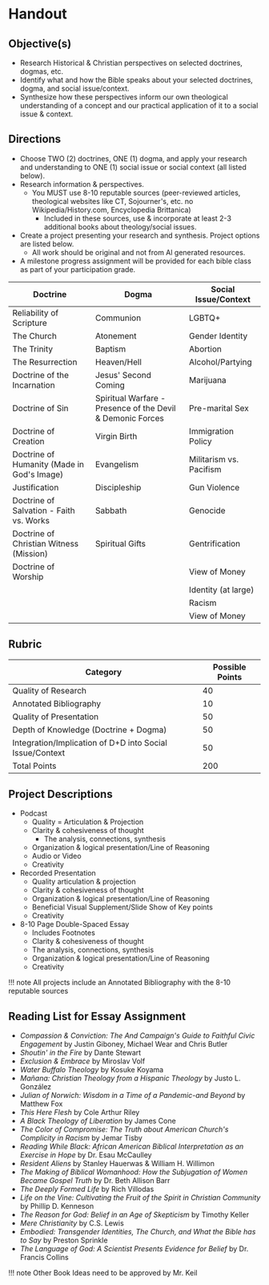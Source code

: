 # Handout

## Objective(s)

- Research Historical & Christian perspectives on selected doctrines, dogmas, etc.
- Identify what and how the Bible speaks about your selected doctrines, dogma, and social issue/context. 
- Synthesize how these perspectives inform our own theological understanding of a concept and our practical application of it to a social issue & context.

## Directions

- Choose TWO (2) doctrines, ONE (1) dogma, and apply your research and understanding to ONE (1) social issue or social context (all listed below).
- Research information & perspectives.
    - You MUST use 8-10 reputable sources (peer-reviewed articles, theological websites like CT, Sojourner's, etc. no Wikipedia/History.com, Encyclopedia Brittanica) 
        - Included in these sources, use & incorporate at least 2-3 additional books about theology/social issues.
- Create a project presenting your research and synthesis. Project options are listed below.
    - All work should be original and not from Al generated resources. 
- A milestone progress assignment will be provided for each bible class as part of your participation grade.

| Doctrine                                   | Dogma                                                      | Social Issue/Context    |
|--------------------------------------------|------------------------------------------------------------|-------------------------|
| Reliability of Scripture                   | Communion                                                  | LGBTQ+                  |
| The Church                                 | Atonement                                                  | Gender Identity         |
| The Trinity                                | Baptism                                                    | Abortion                |
| The Resurrection                           | Heaven/Hell                                                | Alcohol/Partying        |
| Doctrine of the Incarnation                | Jesus' Second Coming                                       | Marijuana               |
| Doctrine of Sin                            | Spiritual Warfare - Presence of the Devil & Demonic Forces | Pre-marital Sex         |
| Doctrine of Creation                       | Virgin Birth                                               | Immigration Policy      |
| Doctrine of Humanity (Made in God's Image) | Evangelism                                                 | Militarism vs. Pacifism |
| Justification                              | Discipleship                                               | Gun Violence            |
| Doctrine of Salvation - Faith vs. Works    | Sabbath                                                    | Genocide                |
| Doctrine of Christian Witness (Mission)    | Spiritual Gifts                                            | Gentrification          |
| Doctrine of Worship                        |                                                            | View of Money           |
|                                            |                                                            | Identity (at large)     |
|                                            |                                                            | Racism                  |
|                                            |                                                            | View of Money           |

## Rubric

| Category                                                 | Possible Points | 
|----------------------------------------------------------|-----------------|
| Quality of Research                                      | 40              |
| Annotated Bibliography                                   | 10              |
| Quality of Presentation                                  | 50              |
| Depth of Knowledge (Doctrine + Dogma)                    | 50              |
| Integration/Implication of D+D into Social Issue/Context | 50              |
| Total Points                                             | 200             |

## Project Descriptions

- Podcast
    - Quality = Articulation & Projection
    - Clarity & cohesiveness of thought
        - The analysis, connections, synthesis
    - Organization & logical presentation/Line of Reasoning
    - Audio or Video
    - Creativity
- Recorded Presentation
    - Quality articulation & projection
    - Clarity & cohesiveness of thought
    - Organization & logical presentation/Line of Reasoning
    - Beneficial Visual Supplement/Slide Show of Key points
    - Creativity
- 8-10 Page Double-Spaced Essay
    - Includes Footnotes
    - Clarity & cohesiveness of thought
    - The analysis, connections, synthesis
    - Organization & logical presentation/Line of Reasoning
    - Creativity 

!!! note
    All projects include an Annotated Bibliography with the 8-10 reputable sources

## Reading List for Essay Assignment

- *Compassion & Conviction: The And Campaign's Guide to Faithful Civic Engagement* by Justin Giboney, Michael Wear and Chris Butler
- *Shoutin' in the Fire* by Dante Stewart
- *Exclusion & Embrace* by Miroslav Volf
- *Water Buffalo Theology* by Kosuke Koyama
- *Mañana: Christian Theology from a Hispanic Theology* by Justo L. González
- *Julian of Norwich: Wisdom in a Time of a Pandemic-and Beyond* by Matthew Fox
- *This Here Flesh* by Cole Arthur Riley
- *A Black Theology of Liberation* by James Cone
- *The Color of Compromise: The Truth about American Church's Complicity in Racism* by Jemar Tisby
- *Reading While Black: African American Biblical Interpretation as an Exercise in Hope* by Dr. Esau McCaulley
- *Resident Aliens* by Stanley Hauerwas & William H. Willimon
- *The Making of Biblical Womanhood: How the Subjugation of Women Became Gospel Truth* by Dr. Beth Allison Barr
- *The Deeply Formed Life* by Rich Villodas
- *Life on the Vine: Cultivating the Fruit of the Spirit in Christian Community* by Phillip D. Kenneson
- *The Reason for God: Belief in an Age of Skepticism* by Timothy Keller
- *Mere Christianity* by C.S. Lewis
- *Embodied: Transgender Identities, The Church, and What the Bible has to Say* by Preston Sprinkle
- *The Language of God: A Scientist Presents Evidence for Belief* by Dr. Francis Collins

!!! note
    Other Book Ideas need to be approved by Mr. Keil